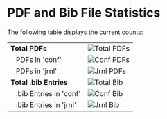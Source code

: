 # PDF and Bib File Statistics

The following table displays the current counts:

<!--- START COUNT TABLE --->

<table>
  <tbody>
    <tr>
      <td><b>Total PDFs</b></td>
      <td><img src="https://img.shields.io/badge/Total_PDFs-42837-blue" alt="Total PDFs"></td>
    </tr>
    <tr>
      <td style="padding-left: 20px;">PDFs in 'conf'</td>
      <td><img src="https://img.shields.io/badge/Conf_PDFs-33528-blue" alt="Conf PDFs"></td>
    </tr>
    <tr>
      <td style="padding-left: 20px;">PDFs in 'jrnl'</td>
      <td><img src="https://img.shields.io/badge/Jrnl_PDFs-9309-blue" alt="Jrnl PDFs"></td>
    </tr>
    <tr>
      <td><b>Total .bib Entries</b></td>
      <td><img src="https://img.shields.io/badge/Total_Bib-61531-orange" alt="Total Bib"></td>
    </tr>
    <tr>
      <td style="padding-left: 20px;">.bib Entries in 'conf'</td>
      <td><img src="https://img.shields.io/badge/Conf_Bib-45501-orange" alt="Conf Bib"></td>
    </tr>
    <tr>
      <td style="padding-left: 20px;">.bib Entries in 'jrnl'</td>
      <td><img src="https://img.shields.io/badge/Jrnl_Bib-16030-orange" alt="Jrnl Bib"></td>
    </tr>
  </tbody>
</table>
    
<!--- END COUNT TABLE --->
